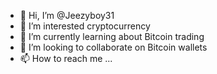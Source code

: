 - 👋 Hi, I’m @Jeezyboy31
- 👀 I’m interested cryptocurrency
- 🌱 I’m currently learning about Bitcoin trading
- 💞️ I’m looking to collaborate on Bitcoin wallets
- 📫 How to reach me ...

<!---
Jeezyboy31/Jeezyboy31 is a ✨ special ✨ repository because its `README.md` (this file) appears on your GitHub profile.
You can click the Preview link to take a look at your changes.
--->
